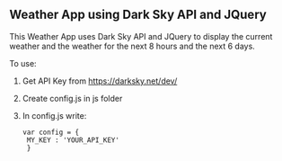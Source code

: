 ## Weather App using Dark Sky API and JQuery ##
This Weather App uses Dark Sky API and JQuery to display the current weather and the weather for the next 8 hours and the next 6 days.

To use:
  1. Get API Key from https://darksky.net/dev/
  2. Create config.js in js folder
  3. In config.js write:
  
         var config = {
          MY_KEY : 'YOUR_API_KEY'
          }
